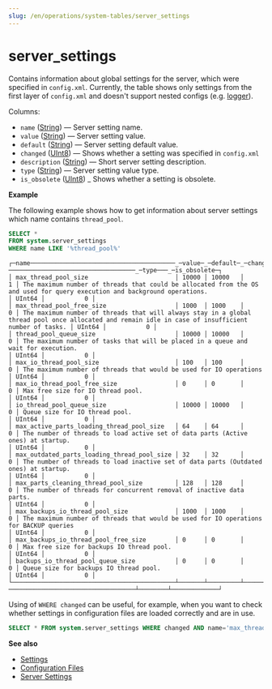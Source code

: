 ```yaml
---
slug: /en/operations/system-tables/server_settings
---
```

# server_settings

Contains information about global settings for the server, which were specified in `config.xml`.
Currently, the table shows only settings from the first layer of `config.xml` and doesn't support nested configs (e.g. [logger](../../operations/server-configuration-parameters/settings.md#server_configuration_parameters-logger)).

Columns:

- `name` ([String](../../sql-reference/data-types/string.md)) — Server setting name.
- `value` ([String](../../sql-reference/data-types/string.md)) — Server setting value.
- `default` ([String](../../sql-reference/data-types/string.md)) — Server setting default value.
- `changed` ([UInt8](../../sql-reference/data-types/int-uint.md#uint-ranges)) — Shows whether a setting was specified in `config.xml`
- `description` ([String](../../sql-reference/data-types/string.md)) — Short server setting description.
- `type` ([String](../../sql-reference/data-types/string.md)) — Server setting value type.
- `is_obsolete` ([UInt8](../../sql-reference/data-types/int-uint.md#uint-ranges)) _ Shows whether a setting is obsolete.

**Example**

The following example shows how to get information about server settings which name contains `thread_pool`.

``` sql
SELECT *
FROM system.server_settings
WHERE name LIKE '%thread_pool%'
```

``` text
┌─name────────────────────────────────────────_─value─_─default─_─changed─_─description──────────────────────────────────────────────────────────────────────────────────────────────────────
───────────────────────────────────_─type───_─is_obsolete─┐
│ max_thread_pool_size                        │ 10000 │ 10000   │       1 │ The maximum number of threads that could be allocated from the OS and used for query execution and background operations.                           │ UInt64 │           0 │
│ max_thread_pool_free_size                   │ 1000  │ 1000    │       0 │ The maximum number of threads that will always stay in a global thread pool once allocated and remain idle in case of insufficient number of tasks. │ UInt64 │           0 │
│ thread_pool_queue_size                      │ 10000 │ 10000   │       0 │ The maximum number of tasks that will be placed in a queue and wait for execution.                                                                  │ UInt64 │           0 │
│ max_io_thread_pool_size                     │ 100   │ 100     │       0 │ The maximum number of threads that would be used for IO operations                                                                                  │ UInt64 │           0 │
│ max_io_thread_pool_free_size                │ 0     │ 0       │       0 │ Max free size for IO thread pool.                                                                                                                   │ UInt64 │           0 │
│ io_thread_pool_queue_size                   │ 10000 │ 10000   │       0 │ Queue size for IO thread pool.                                                                                                                      │ UInt64 │           0 │
│ max_active_parts_loading_thread_pool_size   │ 64    │ 64      │       0 │ The number of threads to load active set of data parts (Active ones) at startup.                                                                    │ UInt64 │           0 │
│ max_outdated_parts_loading_thread_pool_size │ 32    │ 32      │       0 │ The number of threads to load inactive set of data parts (Outdated ones) at startup.                                                                │ UInt64 │           0 │
│ max_parts_cleaning_thread_pool_size         │ 128   │ 128     │       0 │ The number of threads for concurrent removal of inactive data parts.                                                                                │ UInt64 │           0 │
│ max_backups_io_thread_pool_size             │ 1000  │ 1000    │       0 │ The maximum number of threads that would be used for IO operations for BACKUP queries                                                               │ UInt64 │           0 │
│ max_backups_io_thread_pool_free_size        │ 0     │ 0       │       0 │ Max free size for backups IO thread pool.                                                                                                           │ UInt64 │           0 │
│ backups_io_thread_pool_queue_size           │ 0     │ 0       │       0 │ Queue size for backups IO thread pool.                                                                                                              │ UInt64 │           0 │
└─────────────────────────────────────────────┴───────┴─────────┴─────────┴──────────────────────────────────────────────────────────────────────────────────────────────────────────────────
───────────────────────────────────┴────────┴─────────────┘
```

Using of `WHERE changed` can be useful, for example, when you want to check 
whether settings in configuration files are loaded correctly and are in use.

<!-- -->

``` sql
SELECT * FROM system.server_settings WHERE changed AND name='max_thread_pool_size'
```

**See also**

- [Settings](../../operations/system-tables/settings.md)
- [Configuration Files](../../operations/configuration-files.md)
- [Server Settings](../../operations/server-configuration-parameters/settings.md)
